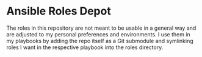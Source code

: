 # Ansible Roles Depot

The roles in this repository are not meant to be usable in a general way and are
adjusted to my personal preferences and environments. I use them in my playbooks
by adding the repo itself as a Git submodule and symlinking roles I want in the
respective playbook into the roles directory.
